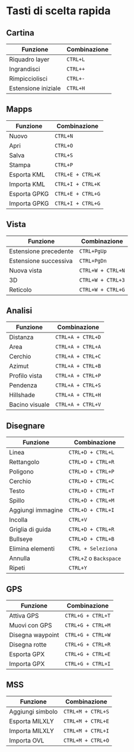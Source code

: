 # Tasti di scelta rapida

## Cartina
| Funzione              | Combinazione      |
|-----------------------|-------------------|
| Riquadro layer        | `CTRL+L`          |
| Ingrandisci           | `CTRL++`          |
| Rimpicciolisci        | `CTRL+-`          |
| Estensione iniziale   | `CTRL+H`          |

## Mapps
| Funzione              | Combinazione      |
|-----------------------|-------------------|
| Nuovo                 | `CTRL+N`          |
| Apri                  | `CTRL+O`          |
| Salva                 | `CTRL+S`          |
| Stampa                | `CTRL+P`          |
| Esporta KML           | `CTRL+E + CTRL+K` |
| Importa KML           | `CTRL+I + CTRL+K` |
| Esporta GPKG          | `CTRL+E + CTRL+G` |
| Importa GPKG          | `CTRL+I + CTRL+G` |


## Vista
| Funzione              | Combinazione      |
|-----------------------|-------------------|
| Estensione precedente | `CTRL+PgUp`       |
| Estensione successiva | `CTRL+PgDn`       |
| Nuova vista           | `CTRL+W + CTRL+N` |
| 3D                    | `CTRL+W + CTRL+3` |
| Reticolo              | `CTRL+W + CTRL+G` |

## Analisi
| Funzione          | Combinazione      |
|-------------------|-------------------|
| Distanza          | `CTRL+A + CTRL+D` |
| Area              | `CTRL+A + CTRL+A` |
| Cerchio           | `CTRL+A + CTRL+C` |
| Azimut            | `CTRL+A + CTRL+B` |
| Profilo vista     | `CTRL+A + CTRL+P` |
| Pendenza          | `CTRL+A + CTRL+S` |
| Hillshade         | `CTRL+A + CTRL+H` |
| Bacino visuale    | `CTRL+A + CTRL+V` |

## Disegnare
| Funzione          | Combinazione       |
|-------------------|--------------------|
| Linea             | `CTRL+D + CTRL+L`  |
| Rettangolo        | `CTRL+D + CTRL+R`  |
| Poligono          | `CTRL+D + CTRL+P`  |
| Cerchio           | `CTRL+D + CTRL+C`  |
| Testo             | `CTRL+D + CTRL+T`  |
| Spillo            | `CTRL+D + CTRL+M`  |
| Aggiungi immagine | `CTRL+D + CTRL+I`  |
| Incolla           | `CTRL+V`           |
| Griglia di guida  | `CTRL+D + CTRL+R`  |
| Bullseye          | `CTRL+D + CTRL+B`  |
| Elimina elementi  | `CTRL + Seleziona` |
| Annulla           | `CTRL+Z` o `Backspace` |
| Ripeti            | `CTRL+Y`          |

## GPS
| Funzione          | Combinazione      |
|-------------------|-------------------|
| Attiva GPS        | `CTRL+G + CTRL+T` |
| Muovi con GPS     | `CTRL+G + CTRL+M` |
| Disegna waypoint  | `CTRL+G + CTRL+W` |
| Disegna rotte     | `CTRL+G + CTRL+R` |
| Esporta GPX       | `CTRL+G + CTRL+E` |
| Importa GPX       | `CTRL+G + CTRL+I` |

## MSS
| Funzione          | Combinazione      |
|-------------------|-------------------|
| Aggiungi simbolo  | `CTRL+M + CTRL+S` |
| Esporta MILXLY    | `CTRL+M + CTRL+E` |
| Importa MILXLY    | `CTRL+M + CTRL+I` |
| Importa OVL       | `CTRL+M + CTRL+O` |

